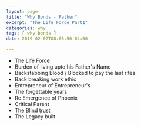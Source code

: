 ```yaml
---
layout: page
title: "Why Bonds - Father"
excerpt: "The Life Force Part1"
categories: why
tags: [ why bonds ]
date: 2019-02-02T08:08:50-04:00

---
```


* The Life Force
* Burden of living upto his Father's Name
* Backstabbing Blood / Blocked to pay the last rites
* Back breaking work ethic
* Entrepreneur of  Entrepreneur's
* The forgettable years
* Re Emergence of Phoenix
* Critical Parent
* The Blind trust
* The Legacy built
